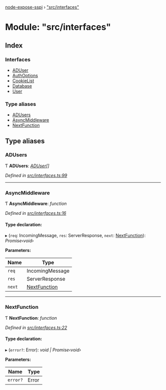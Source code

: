 [node-expose-sspi](../README.md) › ["src/interfaces"](_src_interfaces_.md)

# Module: "src/interfaces"

## Index

### Interfaces

* [ADUser](../interfaces/_src_interfaces_.aduser.md)
* [AuthOptions](../interfaces/_src_interfaces_.authoptions.md)
* [CookieList](../interfaces/_src_interfaces_.cookielist.md)
* [Database](../interfaces/_src_interfaces_.database.md)
* [User](../interfaces/_src_interfaces_.user.md)

### Type aliases

* [ADUsers](_src_interfaces_.md#adusers)
* [AsyncMiddleware](_src_interfaces_.md#asyncmiddleware)
* [NextFunction](_src_interfaces_.md#nextfunction)

## Type aliases

###  ADUsers

Ƭ **ADUsers**: *[ADUser](../interfaces/_src_interfaces_.aduser.md)[]*

*Defined in [src/interfaces.ts:99](https://github.com/jlguenego/node-expose-sspi/blob/d279f70/src/interfaces.ts#L99)*

___

###  AsyncMiddleware

Ƭ **AsyncMiddleware**: *function*

*Defined in [src/interfaces.ts:16](https://github.com/jlguenego/node-expose-sspi/blob/d279f70/src/interfaces.ts#L16)*

#### Type declaration:

▸ (`req`: IncomingMessage, `res`: ServerResponse, `next`: [NextFunction](_src_interfaces_.md#nextfunction)): *Promise‹void›*

**Parameters:**

Name | Type |
------ | ------ |
`req` | IncomingMessage |
`res` | ServerResponse |
`next` | [NextFunction](_src_interfaces_.md#nextfunction) |

___

###  NextFunction

Ƭ **NextFunction**: *function*

*Defined in [src/interfaces.ts:22](https://github.com/jlguenego/node-expose-sspi/blob/d279f70/src/interfaces.ts#L22)*

#### Type declaration:

▸ (`error?`: Error): *void | Promise‹void›*

**Parameters:**

Name | Type |
------ | ------ |
`error?` | Error |
